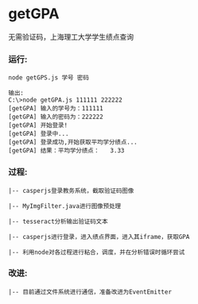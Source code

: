 # getGPA
无需验证码，上海理工大学学生绩点查询 

### 运行:
    node getGPS.js 学号 密码

    输出:
    C:\>node getGPA.js 111111 222222
    [getGPA] 输入的学号为：111111
    [getGPA] 输入的密码为：222222
    [getGPA] 开始登录!
    [getGPA] 登录中...
    [getGPA] 登录成功,开始获取平均学分绩点...
    [getGPA] 结果：平均学分绩点：   3.33

### 过程:

    |-- casperjs登录教务系统，截取验证码图像

    |-- MyImgFilter.java进行图像预处理

    |-- tesseract分析输出验证码文本

    |-- casperjs进行登录，进入绩点界面，进入其iframe，获取GPA

    |-- 利用node对各过程进行粘合，调度，并在分析错误时循环尝试
    
### 改进:
    |-- 目前通过文件系统进行通信，准备改进为EventEmitter
